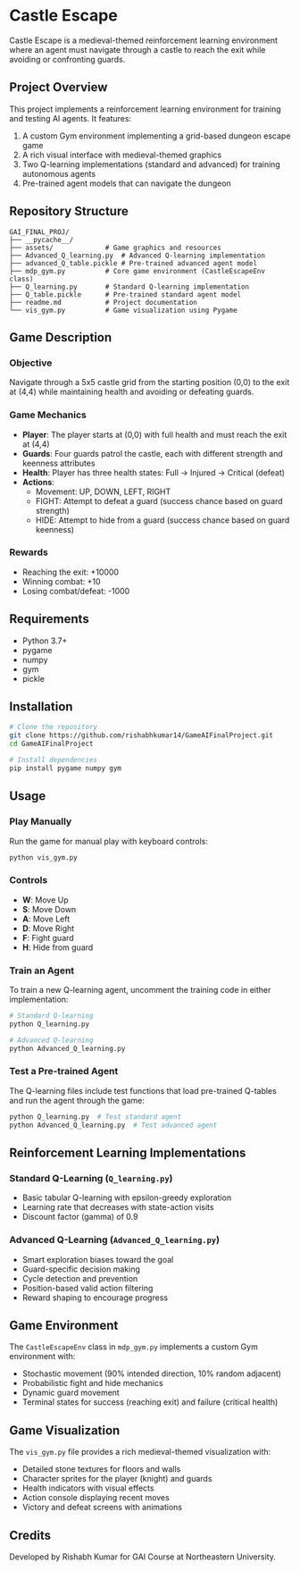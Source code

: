 # Castle Escape

Castle Escape is a medieval-themed reinforcement learning environment where an agent must navigate through a castle to reach the exit while avoiding or confronting guards.

## Project Overview

This project implements a reinforcement learning environment for training and testing AI agents. It features:

1. A custom Gym environment implementing a grid-based dungeon escape game
2. A rich visual interface with medieval-themed graphics
3. Two Q-learning implementations (standard and advanced) for training autonomous agents
4. Pre-trained agent models that can navigate the dungeon

## Repository Structure

```
GAI_FINAL_PROJ/
├── __pycache__/
├── assets/             # Game graphics and resources
├── Advanced_Q_learning.py  # Advanced Q-learning implementation
├── advanced_Q_table.pickle # Pre-trained advanced agent model
├── mdp_gym.py          # Core game environment (CastleEscapeEnv class)
├── Q_learning.py       # Standard Q-learning implementation
├── Q_table.pickle      # Pre-trained standard agent model
├── readme.md           # Project documentation
└── vis_gym.py          # Game visualization using Pygame
```

## Game Description

### Objective

Navigate through a 5x5 castle grid from the starting position (0,0) to the exit at (4,4) while maintaining health and avoiding or defeating guards.

### Game Mechanics

- **Player**: The player starts at (0,0) with full health and must reach the exit at (4,4)
- **Guards**: Four guards patrol the castle, each with different strength and keenness attributes
- **Health**: Player has three health states: Full → Injured → Critical (defeat)
- **Actions**:
  - Movement: UP, DOWN, LEFT, RIGHT
  - FIGHT: Attempt to defeat a guard (success chance based on guard strength)
  - HIDE: Attempt to hide from a guard (success chance based on guard keenness)

### Rewards

- Reaching the exit: +10000
- Winning combat: +10
- Losing combat/defeat: -1000

## Requirements

- Python 3.7+
- pygame
- numpy
- gym
- pickle

## Installation

```bash
# Clone the repository
git clone https://github.com/rishabhkumar14/GameAIFinalProject.git
cd GameAIFinalProject

# Install dependencies
pip install pygame numpy gym
```

## Usage

### Play Manually

Run the game for manual play with keyboard controls:

```bash
python vis_gym.py
```

### Controls

- **W**: Move Up
- **S**: Move Down
- **A**: Move Left
- **D**: Move Right
- **F**: Fight guard
- **H**: Hide from guard

### Train an Agent

To train a new Q-learning agent, uncomment the training code in either implementation:

```bash
# Standard Q-learning
python Q_learning.py

# Advanced Q-learning
python Advanced_Q_learning.py
```

### Test a Pre-trained Agent

The Q-learning files include test functions that load pre-trained Q-tables and run the agent through the game:

```bash
python Q_learning.py  # Test standard agent
python Advanced_Q_learning.py  # Test advanced agent
```

## Reinforcement Learning Implementations

### Standard Q-Learning (`Q_learning.py`)

- Basic tabular Q-learning with epsilon-greedy exploration
- Learning rate that decreases with state-action visits
- Discount factor (gamma) of 0.9

### Advanced Q-Learning (`Advanced_Q_learning.py`)

- Smart exploration biases toward the goal
- Guard-specific decision making
- Cycle detection and prevention
- Position-based valid action filtering
- Reward shaping to encourage progress

## Game Environment

The `CastleEscapeEnv` class in `mdp_gym.py` implements a custom Gym environment with:

- Stochastic movement (90% intended direction, 10% random adjacent)
- Probabilistic fight and hide mechanics
- Dynamic guard movement
- Terminal states for success (reaching exit) and failure (critical health)

## Game Visualization

The `vis_gym.py` file provides a rich medieval-themed visualization with:

- Detailed stone textures for floors and walls
- Character sprites for the player (knight) and guards
- Health indicators with visual effects
- Action console displaying recent moves
- Victory and defeat screens with animations

## Credits

Developed by Rishabh Kumar for GAI Course at Northeastern University.
